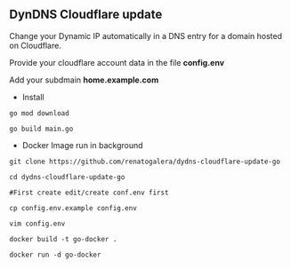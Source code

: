 ## DynDNS Cloudflare update

Change your Dynamic IP automatically in a DNS entry for a domain hosted on Cloudflare.

Provide your cloudflare account data in the file **config.env**

Add your subdmain **home.example.com**

- Install

```
go mod download

go build main.go
```

- Docker Image run in background

```
git clone https://github.com/renatogalera/dydns-cloudflare-update-go 

cd dydns-cloudflare-update-go

#First create edit/create conf.env first

cp config.env.example config.env

vim config.env

docker build -t go-docker .

docker run -d go-docker
```
